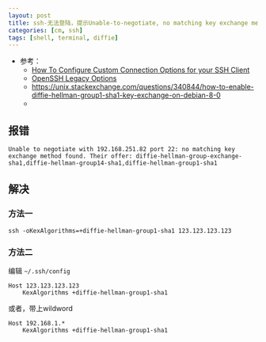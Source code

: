 ```yaml
---
layout: post
title: ssh-无法登陆，提示Unable-to-negotiate, no matching key exchange method found
categories: [cm, ssh]
tags: [shell, terminal, diffie]
---
```


* 参考： 
  * [How To Configure Custom Connection Options for your SSH Client](https://www.digitalocean.com/community/tutorials/how-to-configure-custom-connection-options-for-your-ssh-client)
  * [OpenSSH Legacy Options](https://www.openssh.com/legacy.html)
  * <https://unix.stackexchange.com/questions/340844/how-to-enable-diffie-hellman-group1-sha1-key-exchange-on-debian-8-0>
  * []()


## 报错

~~~
Unable to negotiate with 192.168.251.82 port 22: no matching key exchange method found. Their offer: diffie-hellman-group-exchange-sha1,diffie-hellman-group14-sha1,diffie-hellman-group1-sha1
~~~

## 解决

### 方法一

~~~
ssh -oKexAlgorithms=+diffie-hellman-group1-sha1 123.123.123.123
~~~

### 方法二

编辑 `~/.ssh/config`

~~~
Host 123.123.123.123
    KexAlgorithms +diffie-hellman-group1-sha1
~~~

或者，带上wildword

~~~
Host 192.168.1.*
    KexAlgorithms +diffie-hellman-group1-sha1
~~~
~~~







